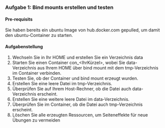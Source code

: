 ### Aufgabe 1: Bind mounts erstellen und testen
#### Pre-requisits
Sie haben bereits ein ubuntu Image von hub.docker.com gepulled, 
um damit den ubuntu-Container zu starten.

#### Aufgabenstellung
1. Wechseln Sie in Ihr HOME und erstellen Sie ein Verzeichnis data 
2. Starten Sie einen Container con_<IhrKürzel>, wobei Sie data-Verzeichnis aus Ihrem HOME
über bind mount mit dem tmp-Verzeichnis im Container verbinden.
3. Testen Sie, ob der Container und bind mount erzeugt wurden.
4. Erstellen Sie eine leere Datei im tmp-Verzeichnis.
5. Überprüfen Sie auf Ihrem Host-Rechner, ob die Datei auch data-Verzeichnis erscheint.
6. Erstellen Sie eine weitere leere Datei im data-Verzeichnis. 
7. Überprüfen Sie im Container, ob die Datei auch tmp-Verzeichnis erscheint.
8. Löschen Sie alle erzeugten Ressourcen, um Seiteneffekte für neue Übungen zu vermeiden

